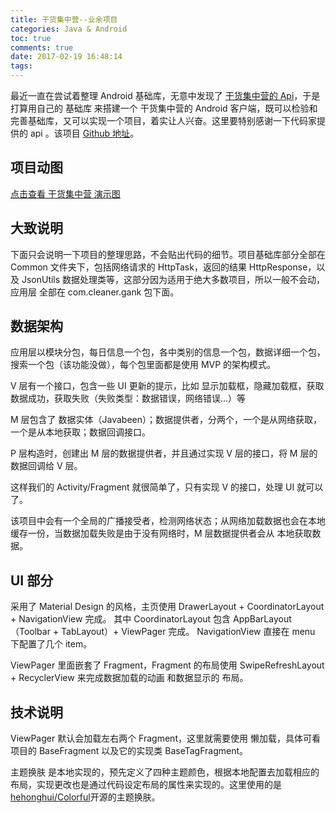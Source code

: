 ```yaml
---
title: 干货集中营--业余项目
categories: Java & Android
toc: true
comments: true
date: 2017-02-19 16:48:14
tags:
---
```


最近一直在尝试着整理 Android 基础库，无意中发现了 [干货集中营的 Api](http://gank.io/api)，于是打算用自己的 基础库 来搭建一个 干货集中营的 Android 客户端，既可以检验和完善基础库，又可以实现一个项目，着实让人兴奋。这里要特别感谢一下代码家提供的 api 。该项目 [Github 地址](https://github.com/mjd507/CommonAndroid)。

<!--more-->

## 项目动图

[点击查看 干货集中营 演示图](https://raw.githubusercontent.com/mjd507/Gank-Android/692a36055d0ad776df96387194690b5b14e94706/gank.gif)

## 大致说明

下面只会说明一下项目的整理思路，不会贴出代码的细节。项目基础库部分全部在 Common 文件夹下，包括网络请求的 HttpTask，返回的结果 HttpResponse，以及 JsonUtils 数据处理类等，这部分因为适用于绝大多数项目，所以一般不会动，应用层 全部在 com.cleaner.gank 包下面。

## 数据架构

应用层以模块分包，每日信息一个包，各中类别的信息一个包，数据详细一个包，搜索一个包（该功能没做），每个包里面都是使用 MVP 的架构模式。

V 层有一个接口，包含一些 UI 更新的提示，比如 显示加载框，隐藏加载框，获取数据成功，获取失败（失败类型：数据错误，网络错误...）等

M 层包含了 数据实体（Javabeen）；数据提供者，分两个，一个是从网络获取，一个是从本地获取；数据回调接口。

P 层构造时，创建出 M 层的数据提供者，并且通过实现 V 层的接口，将 M 层的数据回调给 V 层。

这样我们的 Activity/Fragment 就很简单了，只有实现 V 的接口，处理 UI 就可以了。


该项目中会有一个全局的广播接受者，检测网络状态；从网络加载数据也会在本地缓存一份，当数据加载失败是由于没有网络时，M 层数据提供者会从 本地获取数据。


## UI 部分

采用了 Material Design 的风格，主页使用 DrawerLayout + CoordinatorLayout + NavigationView 完成。
其中 CoordinatorLayout 包含 AppBarLayout（Toolbar + TabLayout）+ ViewPager 完成。
NavigationView 直接在 menu 下配置了几个 item。

ViewPager 里面嵌套了 Fragment，Fragment 的布局使用 SwipeRefreshLayout + RecyclerView 来完成数据加载的动画 和数据显示的 布局。


## 技术说明

ViewPager 默认会加载左右两个 Fragment，这里就需要使用 懒加载，具体可看项目的 BaseFragment 以及它的实现类 BaseTagFragment。

主题换肤 是本地实现的，预先定义了四种主题颜色，根据本地配置去加载相应的布局，实现更改也是通过代码设定布局的属性来实现的。这里使用的是 [hehonghui/Colorful](https://github.com/hehonghui/Colorful)开源的主题换肤。


